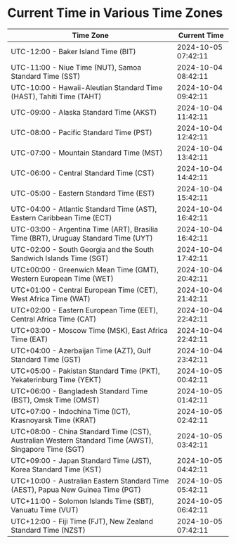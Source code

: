 # Current Time in Various Time Zones

| Time Zone | Current Time |
|-----------|--------------|
| UTC-12:00 - Baker Island Time (BIT) | 2024-10-05 07:42:11 |
| UTC-11:00 - Niue Time (NUT), Samoa Standard Time (SST) | 2024-10-04 08:42:11 |
| UTC-10:00 - Hawaii-Aleutian Standard Time (HAST), Tahiti Time (TAHT) | 2024-10-04 09:42:11 |
| UTC-09:00 - Alaska Standard Time (AKST) | 2024-10-04 11:42:11 |
| UTC-08:00 - Pacific Standard Time (PST) | 2024-10-04 12:42:11 |
| UTC-07:00 - Mountain Standard Time (MST) | 2024-10-04 13:42:11 |
| UTC-06:00 - Central Standard Time (CST) | 2024-10-04 14:42:11 |
| UTC-05:00 - Eastern Standard Time (EST) | 2024-10-04 15:42:11 |
| UTC-04:00 - Atlantic Standard Time (AST), Eastern Caribbean Time (ECT) | 2024-10-04 16:42:11 |
| UTC-03:00 - Argentina Time (ART), Brasília Time (BRT), Uruguay Standard Time (UYT) | 2024-10-04 16:42:11 |
| UTC-02:00 - South Georgia and the South Sandwich Islands Time (SGT) | 2024-10-04 17:42:11 |
| UTC±00:00 - Greenwich Mean Time (GMT), Western European Time (WET) | 2024-10-04 20:42:11 |
| UTC+01:00 - Central European Time (CET), West Africa Time (WAT) | 2024-10-04 21:42:11 |
| UTC+02:00 - Eastern European Time (EET), Central Africa Time (CAT) | 2024-10-04 22:42:11 |
| UTC+03:00 - Moscow Time (MSK), East Africa Time (EAT) | 2024-10-04 22:42:11 |
| UTC+04:00 - Azerbaijan Time (AZT), Gulf Standard Time (GST) | 2024-10-04 23:42:11 |
| UTC+05:00 - Pakistan Standard Time (PKT), Yekaterinburg Time (YEKT) | 2024-10-05 00:42:11 |
| UTC+06:00 - Bangladesh Standard Time (BST), Omsk Time (OMST) | 2024-10-05 01:42:11 |
| UTC+07:00 - Indochina Time (ICT), Krasnoyarsk Time (KRAT) | 2024-10-05 02:42:11 |
| UTC+08:00 - China Standard Time (CST), Australian Western Standard Time (AWST), Singapore Time (SGT) | 2024-10-05 03:42:11 |
| UTC+09:00 - Japan Standard Time (JST), Korea Standard Time (KST) | 2024-10-05 04:42:11 |
| UTC+10:00 - Australian Eastern Standard Time (AEST), Papua New Guinea Time (PGT) | 2024-10-05 05:42:11 |
| UTC+11:00 - Solomon Islands Time (SBT), Vanuatu Time (VUT) | 2024-10-05 06:42:11 |
| UTC+12:00 - Fiji Time (FJT), New Zealand Standard Time (NZST) | 2024-10-05 07:42:11 |
